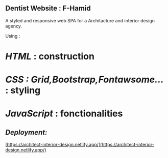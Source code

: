 ## Dentist Website : F-Hamid

A styled and responsive web SPA for a Architacture and interior design agency.

Using :

# _HTML_ : construction

# _CSS : Grid,Bootstrap,Fontawsome..._ : styling

# _JavaScript_ : fonctionalities

## _Deployment:_

[https://architect-interior-design.netlify.app/](https://architect-interior-design.netlify.app/)
